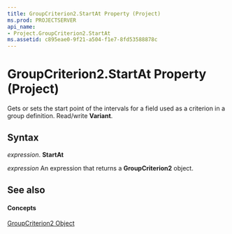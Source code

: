 ```yaml
---
title: GroupCriterion2.StartAt Property (Project)
ms.prod: PROJECTSERVER
api_name:
- Project.GroupCriterion2.StartAt
ms.assetid: c895eae0-9f21-a504-f1e7-8fd53588878c
---
```



# GroupCriterion2.StartAt Property (Project)

Gets or sets the start point of the intervals for a field used as a criterion in a group definition. Read/write  **Variant**.


## Syntax

 _expression_. **StartAt**

 _expression_ An expression that returns a **GroupCriterion2** object.


## See also


#### Concepts


[GroupCriterion2 Object](groupcriterion2-object-project.md)

